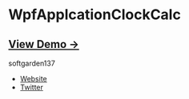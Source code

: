 WpfApplcationClockCalc
======================

## [View Demo &rarr;](http://softgarden137.github.io/Clock_and_Calc)

softgarden137

- [Website](http://blog.goo.ne.jp/softgarden137)
- [Twitter](http://twitter.com/FutureWidgetLab)

